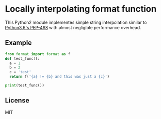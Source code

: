 # Locally interpolating format function

This Python2 module implementes simple string interpolation similar to [Python3.6's PEP-498](https://www.python.org/dev/peps/pep-0498/)
with almost negligible performance overhead.

## Example

```python
from format import format as f
def test_func():
  a = 1
  b = 2
  c = 'test'
  return f('{a} != {b} and this was just a {c}')

print(test_func())
```

## License

MIT
